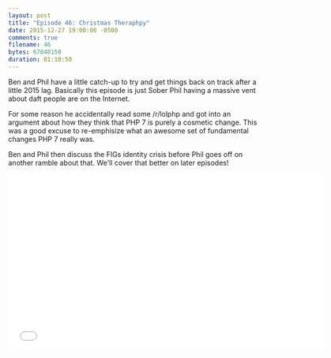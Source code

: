 ```yaml
---
layout: post
title: "Episode 46: Christmas Theraphpy"
date: 2015-12-27 19:00:00 -0500
comments: true
filename: 46
bytes: 67848150
duration: 01:10:50
---
```


Ben and Phil have a little catch-up to try and get things back on track after a little 2015 lag. Basically this episode is just Sober Phil having a massive vent about daft people are on the Internet.

For some reason he accidentally read some /r/lolphp and got into an argument about how they think that PHP 7 is purely a cosmetic change. This was a good excuse to re-emphisize what an awesome set of fundamental changes PHP 7 really was.

Ben and Phil then discuss the FIGs identity crisis before Phil goes off on another ramble about that. We'll cover that better on later episodes!

<iframe width="640" height="360" src="//www.youtube.com/embed/QVB_pG1wioc" frameborder="0" allowfullscreen></iframe>
